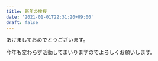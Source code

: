 ```yaml
---
title: 新年の挨拶
date: '2021-01-01T22:31:20+09:00'
draft: false
---
```

あけましておめでとうございます。

今年も変わらず活動してまいりますのでよろしくお願いします。
